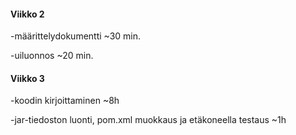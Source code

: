#### Viikko 2
-määrittelydokumentti ~30 min.

-uiluonnos ~20 min.

#### Viikko 3
-koodin kirjoittaminen ~8h

-jar-tiedoston luonti, pom.xml muokkaus ja etäkoneella testaus ~1h
